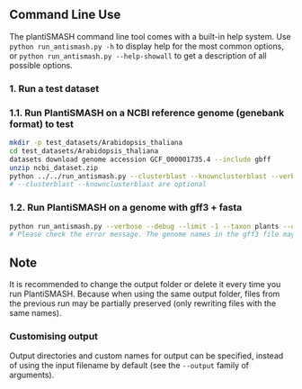 Command Line Use
----------------

The plantiSMASH command line tool comes with a built-in help system. Use
`python run_antismash.py -h` to display help for the most common options, or `python run_antismash.py --help-showall` to get a description of all possible options.


### 1. Run a test dataset 

### 1.1. Run PlantiSMASH on a NCBI reference genome (genebank format) to test
```bash
mkdir -p test_datasets/Arabidopsis_thaliana
cd test_datasets/Arabidopsis_thaliana
datasets download genome accession GCF_000001735.4 --include gbff
unzip ncbi_dataset.zip
python ../../run_antismash.py --clusterblast --knownclusterblast --verbose --debug --limit -1 --taxon plants --outputfolder result/ ncbi_dataset/data/GCF_000001735.4/genomic.gbff
# --clusterblast --knownclusterblast are optional
```
### 1.2. Run PlantiSMASH on a genome with gff3 + fasta
```bash
python run_antismash.py --verbose --debug --limit -1 --taxon plants --outputfolder result/ --use_phase --gff3 path/to/gff3/file path/to/fasta/file
# Please check the error message. The genome names in the gff3 file may differ from those in the fasta file, causing an error.
```
## Note
It is recommended to change the output folder or delete it every time you run PlantiSMASH. Because when using the same output folder, files from the previous run may be partially preserved (only rewriting files with the same names).


### Customising output
Output directories and custom names for output can be specified, instead of using the input filename by default
(see the `--output` family of arguments).
